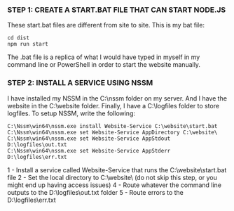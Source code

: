 ### STEP 1: CREATE A START.BAT FILE THAT CAN START NODE.JS

These start.bat files are different from site to site. This is my bat file:

```
cd dist
npm run start
```

The .bat file is a replica of what I would have typed in myself in my command line or PowerShell in order to start the website manually.

### STEP 2: INSTALL A SERVICE USING NSSM

I have installed my NSSM in the C:\nssm folder on my server. And I have the website in the C:\website folder. Finally, I have a C:\logfiles folder to store logfiles. To setup NSSM, write the following:

```
C:\Nssm\win64\nssm.exe install Website-Service C:\website\start.bat
C:\Nssm\win64\nssm.exe set Website-Service AppDirectory C:\website\
C:\Nssm\win64\nssm.exe set Website-Service AppStdout D:\logfiles\out.txt
C:\Nssm\win64\nssm.exe set Website-Service AppStderr D:\logfiles\err.txt
```

1 - Install a service called Website-Service that runs the C:\website\start.bat file
2 - Set the local directory to C:\website\ (do not skip this step, or you might end up having access issues)
4 - Route whatever the command line outputs to the D:\logfiles\out.txt folder
5 - Route errors to the D:\logfiles\err.txt

